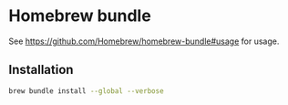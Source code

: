 # Homebrew bundle

See https://github.com/Homebrew/homebrew-bundle#usage for usage.

## Installation

```sh
brew bundle install --global --verbose
```
